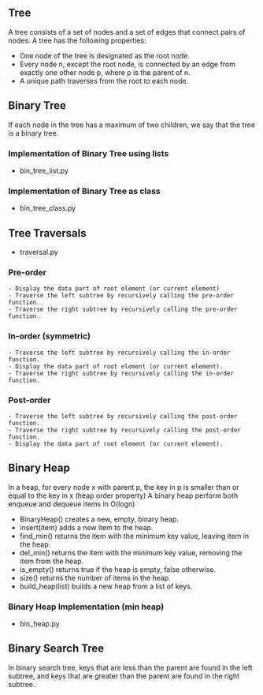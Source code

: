 ## Tree

A tree consists of a set of nodes and a set of edges that connect pairs of nodes. A tree has the following properties:
- One node of the tree is designated as the root node.
- Every node n, except the root node, is connected by an edge from exactly one other node p, where p is the parent of n.
- A unique path traverses from the root to each node.

## Binary Tree

If each node in the tree has a maximum of two children, we say that the tree is a binary tree.

### Implementation of Binary Tree using lists
- bin_tree_list.py

### Implementation of Binary Tree as class
- bin_tree_class.py

## Tree Traversals

- traversal.py

### Pre-order
    - Display the data part of root element (or current element)
    - Traverse the left subtree by recursively calling the pre-order function.
    - Traverse the right subtree by recursively calling the pre-order function.

### In-order (symmetric)
    - Traverse the left subtree by recursively calling the in-order function.
    - Display the data part of root element (or current element).
    - Traverse the right subtree by recursively calling the in-order function.

### Post-order
    - Traverse the left subtree by recursively calling the post-order function.
    - Traverse the right subtree by recursively calling the post-order function.
    - Display the data part of root element (or current element).

## Binary Heap

In a heap, for every node x with parent p, the key in p is smaller than or equal to the key in x (heap order property)
A binary heap perform both enqueue and dequeue items in O(logn)

- BinaryHeap() creates a new, empty, binary heap.
- insert(item) adds a new item to the heap.
- find_min() returns the item with the minimum key value, leaving item in the heap.
- del_min() returns the item with the minimum key value, removing the item from the heap.
- is_empty() returns true if the heap is empty, false otherwise.
- size() returns the number of items in the heap.
- build_heap(list) builds a new heap from a list of keys.

### Binary Heap Implementation (min heap)
- bin_heap.py

## Binary Search Tree

In binary search tree, keys that are less than the parent are found in the left subtree, 
and keys that are greater than the parent are found in the right subtree.

